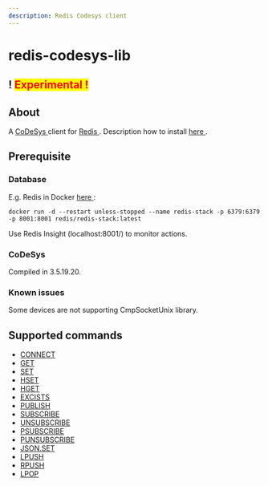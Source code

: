 ```yaml
---
description: Redis Codesys client
---
```


# redis-codesys-lib

## ! <mark style="color:red;">Experimental !</mark>

## About

A [CoDeSys ](https://www.codesys.com/) client for [Redis ](https://redis.io/).
Description how to install [here ](https://help.codesys.com/webapp/_cds_adding_libraries_to_repository;product=codesys;version=3.5.17.0 ).

## Prerequisite

### Database

E.g. Redis in Docker [here ](https://redis.io/docs/latest/operate/oss_and_stack/install/install-stack/docker/):
```
docker run -d --restart unless-stopped --name redis-stack -p 6379:6379 -p 8001:8001 redis/redis-stack:latest
```
Use Redis Insight (localhost:8001/) to monitor actions.

### CoDeSys 

Compiled in 3.5.19.20.

### Known issues

Some devices are not supporting CmpSocketUnix library.

## Supported commands

* [CONNECT](readme/connect.md)
* [GET](readme/get.md)
* [SET](readme/set.md)
* [HSET](readme/hset.md)
* [HGET](readme/hget.md)
* [EXCISTS](readme/excists.md)
* [PUBLISH](readme/publish.md)
* [SUBSCRIBE](readme/subscribe.md)
* [UNSUBSCRIBE](readme/unsubscribe.md)
* [PSUBSCRIBE](readme/psubscribe.md)
* [PUNSUBSCRIBE](readme/punsubscribe.md)
* [JSON.SET](readme/json.set.md)
* [LPUSH](readme/lpush.md)
* [RPUSH](readme/rpush.md)
* [LPOP](readme/lpop.md)


